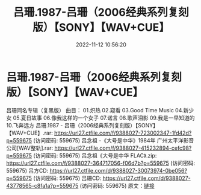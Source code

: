 ﻿---
title: 吕珊.1987-吕珊（2006经典系列复刻版）【SONY】【WAV+CUE】
date: 2022-11-12 10:56:20
categories: WAV车载音乐、镜像
tags: 华语中文
---
# 吕珊.1987-吕珊（2006经典系列复刻版）【SONY】【WAV+CUE】

吕珊同名专辑（复黑版）
曲目：
01.炽热
02.窥看
03.Good Time Music
04.新少女
05.夏日故事
06.像我这样的一个女子
07.诺言
08.歌声泪影
09.我是一早知道的
10.飞奔远方
吕珊.1987 - 吕珊（2006经典系列复刻版）【SONY】【WAV+CUE】.rar: https://url27.ctfile.com/f/9388027-723002347-1fd42d?p=559675
(访问密码: 559675)
吕念祖 -《大号是中华》1984年 广州太平洋影音公司[WAV整轨].rar: https://url27.ctfile.com/f/9388027-415232894-cefc98?p=559675
(访问密码: 559675)
吕念祖《大号是中华 FLAC》.zip: https://url27.ctfile.com/f/9388027-364717056-f06d7b?p=559675
(访问密码: 559675)
吕方CD: https://url27.ctfile.com/d/9388027-30073974-0be056?p=559675
(访问密码: 559675)
吕珊CD: https://url27.ctfile.com/d/9388027-43778565-c8fa1a?p=559675
(访问密码: 559675)
原文：[链接](https://blog.sina.com.cn/s/blog_1647c7e760103106x.html)